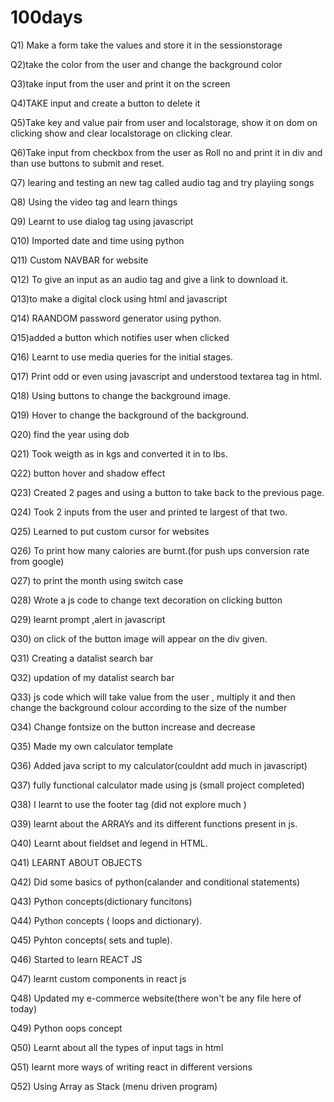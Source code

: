 # 100days

Q1) Make a form  take the values and store it in the sessionstorage

Q2)take the color from the user and change the background color

Q3)take input from the user and print it on the screen

Q4)TAKE input and create a button to delete it

Q5)Take key and value pair from user and localstorage, show it on dom on clicking show and clear localstorage on clicking clear.

Q6)Take input from checkbox from the user as Roll no and print it in div and than use buttons to submit and reset. 

Q7) learing and testing an new tag called audio tag and try  playiing songs

Q8) Using the video tag and  learn things

Q9) Learnt to use dialog tag using javascript

Q10) Imported date and time using python 

Q11) Custom NAVBAR  for website

Q12) To give an input as an audio tag and give a link to download it.

Q13)to make a digital clock using html and javascript

Q14) RAANDOM password generator using python.

Q15)added a button which notifies user when clicked

Q16) Learnt to use media queries for the  initial stages.

Q17) Print odd or even using javascript and understood textarea tag  in html.

Q18) Using buttons to change the background image.

Q19) Hover to change the background of the background. 

Q20) find the year  using dob

Q21) Took weigth as in kgs and converted it in to lbs.

Q22) button hover and shadow effect

Q23) Created 2 pages and using a button to take back to the previous page.  

Q24) Took 2 inputs from the user and printed te largest of that two.

Q25) Learned to put custom cursor for websites

Q26) To print how many calories are burnt.(for push ups  conversion rate from google)

Q27) to print the month using switch case

Q28) Wrote a js code to change text decoration on clicking button

Q29) learnt prompt ,alert in javascript

Q30) on click of the button image will appear on the div given.

Q31) Creating a datalist search bar

Q32) updation of my datalist search bar

Q33) js code which will take value from the user , multiply it and then change the background colour according to the size of the number

Q34) Change  fontsize on the button increase and decrease

Q35) Made my own calculator template

Q36) Added java script to my calculator(couldnt add much in javascript)

Q37)  fully functional calculator made using js (small project completed)

Q38) I learnt to use the footer tag (did not explore much )

Q39) learnt about the ARRAYs and its different functions present in js.

Q40) Learnt about fieldset and legend in HTML.

Q41) LEARNT ABOUT OBJECTS

Q42) Did some basics of python(calander and conditional statements)

Q43) Python concepts(dictionary funcitons)

Q44) Python concepts ( loops and dictionary).

Q45) Pyhton concepts( sets and tuple).

Q46) Started to learn REACT JS

Q47) learnt custom components in react js

Q48) Updated my e-commerce website(there won't be any file here of today)

Q49) Python oops concept

Q50) Learnt about all the types of input tags in html

Q51) learnt more ways of writing react in different versions

Q52) Using Array as Stack (menu driven program)
